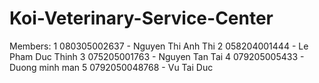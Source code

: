 # Koi-Veterinary-Service-Center
Members: 1 080305002637 - Nguyen Thi Anh Thi 2 058204001444 - Le Pham Duc Thinh 3 075205001763 - Nguyen Tan Tai 4 079205005433 - Duong minh man 5 0792050048768 - Vu Tai Duc


